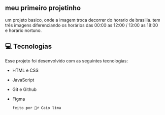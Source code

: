 ## meu primeiro projetinho

um projeto basico, onde a imagem troca decorrer do horario de brasilia.
tem três imagens diferenciando os horários das 00:00 as 12:00 / 13:00 as 18:00 e horário nortuno.

## 💻 Tecnologias 

Esse projeto foi desenvolvido com as seguintes tecnologias:

- HTML e CSS
- JavaScript
- Git e Github
- Figma



      feito por 🙋‍♂️ Caio lima 